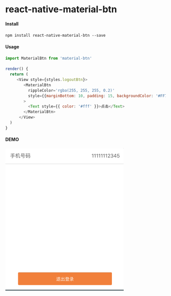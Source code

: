 # react-native-material-btn

#### Install
`npm install react-native-material-btn --save`

#### Usage
```js
import MaterialBtn from 'material-btn'

render() {
  return (
     <View style={styles.logoutBtn}>
        <MaterialBtn
          rippleColor='rgba(255, 255, 255, 0.2)'
          style={{marginBottom: 10, padding: 15, backgroundColor: '#FF7421'}} 
        >
          <Text style={{ color: '#fff' }}>点击</Text>
        </MaterialBtn>
      </View>
  )
}
```



#### DEMO
![demo.gif](demo.gif)

